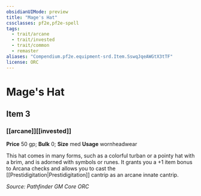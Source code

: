 ```yaml
---
obsidianUIMode: preview
title: "Mage's Hat"
cssclasses: pf2e,pf2e-spell
tags:
  - trait/arcane
  - trait/invested
  - trait/common
  - remaster
aliases: "Compendium.pf2e.equipment-srd.Item.SswqJqeAWGtX3tTF"
license: ORC
---
```

# Mage's Hat
## Item 3
### [[arcane]][[invested]]


**Price** 50 gp; 
**Bulk** 0; **Size** med
**Usage** wornheadwear

This hat comes in many forms, such as a colorful turban or a pointy hat with a brim, and is adorned with symbols or runes. It grants you a +1 item bonus to Arcana checks and allows you to cast the [[Prestidigitation|Prestidigitation]] cantrip as an arcane innate cantrip.

*Source: Pathfinder GM Core*
*ORC*